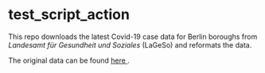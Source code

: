 # test_script_action
This repo downloads the latest Covid-19 case data for Berlin boroughs from _Landesamt für Gesundheit und Soziales_ (LaGeSo) and reformats the data.

The original data can be found [here ](https://daten.berlin.de/datensaetze/covid-19-berlin-verteilung-den-bezirken-gesamtübersicht).
